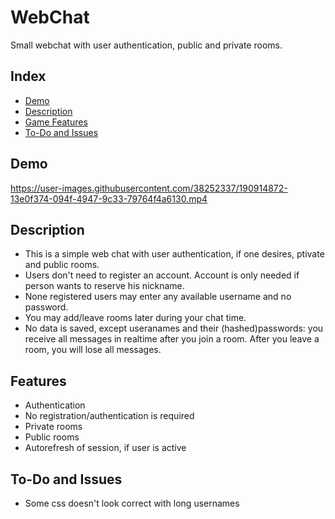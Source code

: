 # WebChat
Small webchat with user authentication, public and private rooms.


## Index
   - [Demo](#Demo "Goto Demo")
   - [Description](#Description "Goto Description")
   - [Game Features](#Features "Goto Features")
   - [To-Do and Issues](#To-Do-and-Issues "Goto ToDo-and-Issues")

## Demo
https://user-images.githubusercontent.com/38252337/190914872-13e0f374-094f-4947-9c33-79764f4a6130.mp4

## Description
- This is a simple web chat with user authentication, if one desires, ptivate and public rooms.
- Users don't need to register an account. Account is only needed if person wants to reserve his nickname.
- None registered users may enter any available username and no password.
- You may add/leave rooms later during your chat time.
- No data is saved, except useranames and their (hashed)passwords: you receive all messages in realtime after you join a room. After you leave a room, you will lose all messages.

## Features
- Authentication
- No registration/authentication is required
- Private rooms
- Public rooms
- Autorefresh of session, if user is active

## To-Do and Issues
- Some css doesn't look correct with long usernames